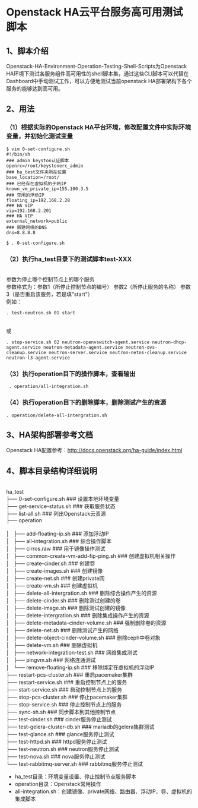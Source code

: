 # Openstack HA云平台服务高可用测试脚本
## 1、脚本介绍
Openstack-HA-Environment-Operation-Testing-Shell-Scripts为Openstack HA环境下测试各服务组件高可用性的shell脚本集，通过这些CLI脚本可以代替在Dashboard中手动测试工作，可以方便地测试当前openstack HA部署架构下各个服务的能够达到高可用。

## 2、用法

### （1）根据实际的Openstack HA平台环境，修改配置文件中实际环境变量，并初始化测试变量
```shell
$ vim 0-set-configure.sh
#!/bin/sh
### admin keyston认证脚本
openrc=/root/keystonerc_admin
### ha_test文件夹所在位置
base_location=/root/
### 已经存在虚拟机的子网IP
known_vm_private_ip=155.100.3.5
### 空闲的浮动IP
floating_ip=192.168.2.28
### HA VIP
vip=192.168.2.201
### HA VIP
external_network=public
### 新建网络的DNS
dns=8.8.8.8
```
```shell
$ . 0-set-configure.sh
```
### （2）执行ha_test目录下的测试脚本test-XXX
</br>参数为停止哪个控制节点上的哪个服务
</br>参数格式为：参数1（所停止控制节点的编号） 参数2（所停止服务的名称） 参数3（是否重启该服务，若是填"start"）
</br>例如：
```shell
. test-neutron.sh 01 start
```
</br>或
```shell
. stop-service.sh 02 neutron-openvswitch-agent.service neutron-dhcp-agent.service neutron-metadata-agent.service neutron-ovs-cleanup.service neutron-server.service neutron-netns-cleanup.service neutron-l3-agent.service
```

### （3）执行operation目下的操作脚本，查看输出
```shell
 . operation/all-integration.sh
 ```
### （4）执行operation目下的删除脚本，删除测试产生的资源
 ```shell
 . operation/delete-all-intergration.sh
```

## 3、HA架构部署参考文档
Openstack HA配置参考：<http://docs.openstack.org/ha-guide/index.html>

## 4、脚本目录结构详细说明
</br>ha_test
</br>├── 0-set-configure.sh                     ### 设置本地环境变量
</br>├── get-service-status.sh                  ### 获取服务状态
</br>├── list-all.sh                            ### 列出Openstack云资源
</br>├── operation                              
</br>│   ├── add-floating-ip.sh                 ### 添加浮动IP
</br>│   ├── all-integration.sh                 ### 综合操作脚本
</br>│   ├── cirros.raw                         ### 用于镜像操作测试
</br>│   ├── common-create-vm-add-fip-ping.sh   ### 创建虚拟机相关操作
</br>│   ├── create-cinder.sh                   ### 创建卷
</br>│   ├── create-images.sh                   ### 创建镜像
</br>│   ├── create-net.sh                      ### 创建private网
</br>│   ├── create-vm.sh                       ### 创建虚拟机
</br>│   ├── delete-all-intergration.sh         ### 删除综合操作产生的资源
</br>│   ├── delete-cinder.sh                   ### 删除测试创建的卷
</br>│   ├── delete-image.sh                    ### 删除测试创建的镜像
</br>│   ├── delete-intergration.sh             ### 删除集成操作产生的资源
</br>│   ├── delete-metadata-cinder-volume.sh   ### 强制删除卷的资源
</br>│   ├── delete-net.sh                      ### 删除测试产生的网络
</br>│   ├── delete-object-cinder-volume.sh     ### 删除ceph中卷对象
</br>│   ├── delete-vm.sh                       ### 删除虚拟机
</br>│   ├── network-integration-test.sh        ### 网络集成测试
</br>│   ├── pingvm.sh                          ### 网络连通测试
</br>│   └── remove-floating-ip.sh              ### 移除绑定在虚拟机的浮动IP
</br>├── restart-pcs-cluster.sh                 ### 重启pacemaker集群
</br>├── restart-service.sh                     ### 重启控制节点上的服务
</br>├── start-service.sh                       ### 启动控制节点上的服务
</br>├── stop-pcs-cluster.sh                    ### 停止pacemaker集群
</br>├── stop-service.sh                        ### 停止控制节点上的服务
</br>├── sync-sh.sh                             ### 同步脚本到其他控制节点
</br>├── test-cinder.sh                         ### cinder服务停止测试
</br>├── test-gelera-cluster-db.sh              ### mariadb的gelera集群测试
</br>├── test-glance.sh                         ### glance服务停止测试
</br>├── test-httpd.sh                          ### httpd服务停止测试
</br>├── test-neutron.sh                        ### neutron服务停止测试
</br>├── test-nova.sh                           ### nova服务停止测试
</br>└── test-rabbitmq-server.sh                ### rabbitmq服务停止测试


* ha_test目录：环境变量设置、停止控制节点服务脚本
* operation目录：Openstack常用操作
* all-integration.sh：创建镜像、private网络、路由器、浮动IP、卷、虚拟机的集成脚本

